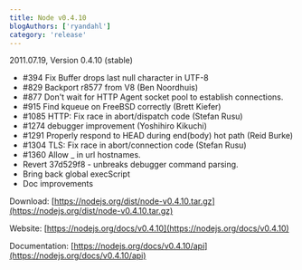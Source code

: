 ```yaml
---
title: Node v0.4.10
blogAuthors: ['ryandahl']
category: 'release'
---
```


2011.07.19, Version 0.4.10 (stable)

* #394 Fix Buffer drops last null character in UTF-8
* #829 Backport r8577 from V8 (Ben Noordhuis)
* #877 Don't wait for HTTP Agent socket pool to establish connections.
* #915 Find kqueue on FreeBSD correctly (Brett Kiefer)
* #1085 HTTP: Fix race in abort/dispatch code (Stefan Rusu)
* #1274 debugger improvement (Yoshihiro Kikuchi)
* #1291 Properly respond to HEAD during end(body) hot path (Reid Burke)
* #1304 TLS: Fix race in abort/connection code (Stefan Rusu)
* #1360 Allow \_ in url hostnames.
* Revert 37d529f8 - unbreaks debugger command parsing.
* Bring back global execScript
* Doc improvements

Download: [https://nodejs.org/dist/node-v0.4.10.tar.gz](https://nodejs.org/dist/node-v0.4.10.tar.gz)

Website: [https://nodejs.org/docs/v0.4.10](https://nodejs.org/docs/v0.4.10)

Documentation: [https://nodejs.org/docs/v0.4.10/api](https://nodejs.org/docs/v0.4.10/api)
